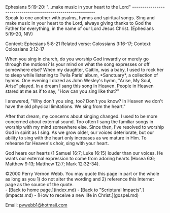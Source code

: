  <head> <title>(PVW) Ephesians 5:19: "...make music in your heart to the Lord"</title> <meta content="IE=9" http-equiv="X-UA-Compatible"></meta> <link href="css/page_style.css" rel="stylesheet" type="text/css"></link> </head><body><div class="page_style"> Ephesians 5:19-20: "...make music in your heart to the Lord"
------------------------------------------------------------

<div class="p">Speak to one another with psalms, hymns and spiritual songs. Sing and make music in your heart to the Lord, always giving thanks to God the Father for everything, in the name of our Lord Jesus Christ. (Ephesians 5:19-20, NIV)

 Context: Ephesians 5:8-21
 Related verse: Colossians 3:16-17; Context: Colossians 3:12-17
</div>When you sing in church, do you worship God inwardly or merely go through the motions? Is your mind on what the song expresses or off somewhere else? When my daughter, Caitlin, was a baby, I used to rock her to sleep while listening to Twila Paris' album, *Sanctuary*, a collection of hymns. One evening I dozed as John Wesley's hymn, "Arise, My Soul, Arise" played. In a dream I sang this song in Heaven. People in Heaven stared at me as if to say, "How can you sing like that?"

I answered, "Why don't you sing, too? Don't you know? In Heaven we don't have the old physical limitations. We sing from the heart."

After that dream, my concerns about singing changed. I used to be more concerned about external sound. Too often I sang the familiar songs in worship with my mind somewhere else. Since then, I've resolved to worship God in spirit as I sing. As we grow older, our voices deteriorate, but our ability to sing with the heart only increases as we mature in Him. To rehearse for Heaven's choir, sing with your heart.

God hears our hearts (1 Samuel 16:7; Luke 16:15) louder than our voices. He wants our external expression to come from adoring hearts (Hosea 6:6; Matthew 9:13; Matthew 12:7; Mark 12:32-34).

<div class="copy">©2000 Perry Vernon Webb. You may quote this page in part or the whole as long as you
 1) do not alter the wording and
 2) reference this Internet page as the source of the quote.</div> </div>- [Back to home page.](index.md)
- [Back to "Scriptural Impacts".](impacts.md)
- [How to receive a new life in Christ.](gospel.md)

Email: [pvwebb1@hotmail.com](mailto:pvwebb1@hotmail.com)

